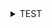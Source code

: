 <details>
<summary>TEST</summary>

# 1) Webpack. Введение в арх-ру. Code splitting. Css Modules

1. Начало разработки Основы Webpack. Добавляем TypeScript;
2. Декомпозиция конфига. Опции конфигурации; 
3. Webpack-dev-server. Переменные окружения (env); 
4. Подключение React и настройка css в webpack; 
5. Сss modules; 
6. Роутинг Code splitting Lazy Suspence; 
7. Организация стилей. Добавление тем; 
8. Функция classNames; 
9. Архитектура FSD - теория;
10. Настройка архитектуры;

<h3>Дополнение к модулю:</h3>

- [Стрим по 1 модулю;](https://youtu.be/F2G13L8WRw4)

</br>

# 2) Router, App Layout, i18n, eslint, stylelint, jest


11. AppRouter. Конфиг для роутера;
12. Navbar. Шаблоны для разработки. Первый UI Kit компонент;
13. Svg loader. File loader. Button UI kit;
14. Sidebar. Layout приложения;
15. i18n Интернационализация. Define plugin. Плагин для переводов;
16. Webpack hot module replacement;
17. Babel. Extract plugin [optional];
18. Настраиваем EsLint. Исправляем ошибки;
19. Stylelint. Plugin for i18next;
20. Тестовая среда. Настраиваем Jest. Пишем первый тест;
21. Несуществующие маршруты. Лоадер для загрузки страниц;

<h3>Дополнение к модулю:</h3>

- [Ролик по тестированию;](https://youtu.be/y2emL1fMRyY)
- [Ролик по Redux toolkit + RTK query;](https://youtu.be/Od5H_CiU2vM)
- [Стрим по 2 модулю(1 часть);](https://youtu.be/Oj84M2wrcsY)
- [Стрим по 2 модулю(2 часть);](https://youtu.be/1mimnM2QWT8)

</br>

# 3) Storybook, RTL, Bundle analyzer, Error boundary, UI tests

22. ErrorBoundary. Обработка React ошибок;
23. Анализ размера банда BundleAnalyzer;
24. React Testing Library Тесты на компоненты;
25. Настраиваем Storybook Декораторы Стори кейсы на компоненты;
26. Скриншотные тесты Loki Регрессионное UI тестирование;
27. CI pipeline Автоматизация прогона тестов;
28. Сайдбар Состояния кнопки UI Screenshot test report;

<h3>Дополнение к модулю:</h3>

- [CI CD наглядные примеры;](https://youtu.be/ANj7qUgzNq4)
- [Стрим по 3 модулю;](https://youtu.be/h_b1RITvbJM)

</br>

# 4) Работа с данными. Redux. Модальное окно. Авторизация. pre commit hooks (husky). Работа с текстом


[29. Модальное окно. Portal;](https://www.youtube.com/watch?v=qVX3cQ-tzcM&t=2118s)

[30. Redux toolkit Entity Тесты на всех уровнях;](https://www.youtube.com/watch?v=N3q8PbXAmRs)

[31. Исправляем глобальные стили для Modal и тем;](https://www.youtube.com/watch?v=9PhJEdS-_dQ&t=189s)

[31.1. Json server Имитация бэкенда;](https://www.youtube.com/watch?v=GLW6OjZ2PHQ)

[32. Кастомный Input Окно авторизации Lazy modal;](https://youtu.be/47JjrpQNiFk)

[33. Husky. Pre commit хуки;](https://youtu.be/cB-o1lBOEBQ)

[34. Авторизация Reducers, slices, async thunk Custom text;](https://youtu.be/64Qug-p83xY)

<h3>Дополнение к модулю:</h3>

- [Стрим по 4 модулю;](https://www.youtube.com/live/C8vJ36sRXbQ?feature=share)

</br>

# 5) Асинк редюссеры. Тесты. Инстанс API. TS strict mode. Модуль профиля


[35. Оптимизация. Асинхронные редюсеры. Размер бандла;](https://youtu.be/h6jlW_E3MpI)

[36. Тестирование фичи authByUsername. TestAsyncThunk;](https://youtu.be/y6M7n7eB6Mw)

[37. Страница профиля. Оптимизация перерисовок. Учимся использовать memo;](https://youtu.be/fqVo-OO9DzU)

[38. Инстанс API. ApiUrl;](https://youtu.be/-OUTQzhxA-4)

[39. Модуль профиля. Фетчинг данных. TS strict mode;](https://youtu.be/4N7ZphbZOyo)

[40. Чиним типы и проект после TS strict mode. ThunkConfig;](https://youtu.be/xX6G56v-u8Y)

<h3>Дополнение к модулю:</h3>

- [Урок про оптимизацию;](https://youtu.be/VNNLNC5h7ZI)

- [Стрим по 5 модулю;](https://youtu.be/nIcmQl_drHU)

</details>

